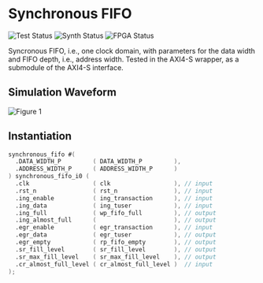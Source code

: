 # Synchronous FIFO

![Test  Status](https://img.shields.io/badge/test-passing-green)
![Synth Status](https://img.shields.io/badge/synthesis-N/A-lightgrey)
![FPGA  Status](https://img.shields.io/badge/fpga-N/A-lightgrey)

Syncronous FIFO, i.e., one clock domain, with parameters for the data width and FIFO depth, i.e., address width. Tested in the AXI4-S wrapper, as a submodule of the AXI4-S interface.

## Simulation Waveform

![Figure 1](https://github.com/akerlund/rtl_common_design/blob/master/.pictures/fifo/reg_fifo.JPG)

## Instantiation

```verilog
synchronous_fifo #(
  .DATA_WIDTH_P         ( DATA_WIDTH_P         ),
  .ADDRESS_WIDTH_P      ( ADDRESS_WIDTH_P      )
) synchronous_fifo_i0 (
  .clk                  ( clk                  ), // input
  .rst_n                ( rst_n                ), // input
  .ing_enable           ( ing_transaction      ), // input
  .ing_data             ( ing_tuser            ), // input
  .ing_full             ( wp_fifo_full         ), // output
  .ing_almost_full      (                      ), // output
  .egr_enable           ( egr_transaction      ), // input
  .egr_data             ( egr_tuser            ), // output
  .egr_empty            ( rp_fifo_empty        ), // output
  .sr_fill_level        ( sr_fill_level        ), // output
  .sr_max_fill_level    ( sr_max_fill_level    ), // output
  .cr_almost_full_level ( cr_almost_full_level )  // input
);
```
